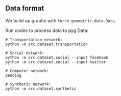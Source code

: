 ## Data format

We build up graphs with `torch_geometric.data.Data`.

Run codes to process data to pyg Data:
```
# Transportation network:
python -m src.dataset.transportation

# Social network:
python -m src.dataset.social --input facebook 
python -m src.dataset.social --input twitter

# Computer network:
pending

# Synthetic network:
python -m src.dataset.synthetic
```
